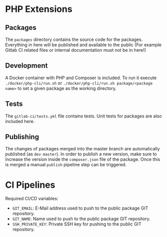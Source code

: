 # PHP Extensions

## Packages

The `packages` directory contains the source code for the packages. Everything in here will be published and available
to the public (For example Gitlab CI related files or internal documentation must not be in here!)

## Development

A Docker container with PHP and Composer is included.
To run it execute `./docker/php-cli/run.sh` or `./docker/php-cli/run.sh package/<package name>` to set a given
package as the working directory.

## Tests

The `gitlab-ci/tests.yml` file contains tests. Unit tests for packages are also included here.

## Publishing

The changes of packages merged into the master branch are automatically published (as `dev-master`). In order to publish a new
version, make sure to increase the version inside the `composer.json` file of the package. Once this is merged a manual
`publish` pipeline step can be triggered.

# CI Pipelines

Required CI/CD variables:
* `GIT_EMAIL`: E-Mail address used to push to the public package GIT repository.
* `GIT_NAME`: Name used to push to the public package GIT repository.
* `SSH_PRIVATE_KEY`: Private SSH key for pushing to the public GIT repository.

